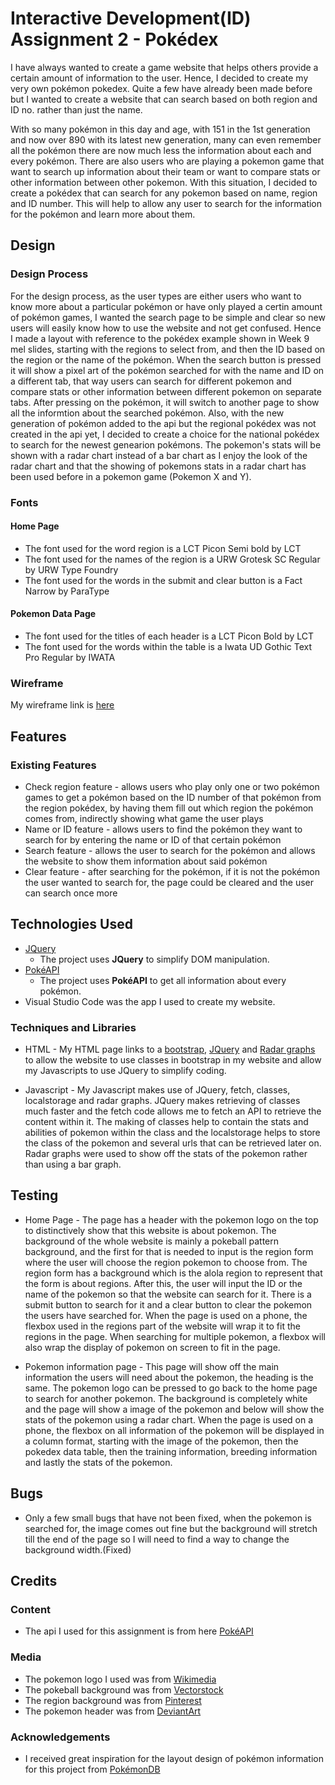 # Interactive Development(ID) Assignment 2 - Pokédex

I have always wanted to create a game website that helps others provide a certain amount of information to the user. Hence, I decided to create my very own pokémon pokedex. Quite a few have already been made before but I wanted to create a website that can search based on both region and ID no. rather than just the name.

With so many pokémon in this day and age, with 151 in the 1st generation and now over 890 with its latest new generation, many can even remember all the pokémon there are now much less the information about each and every pokémon. There are also users who are playing a pokemon game that want to search up information about their team or want to compare stats or other information between other pokemon. With this situation, I decided to create a pokédex that can search for any pokemon based on name, region and ID number. This will help to allow any user to search for the information for the pokémon and learn more about them. 
 
## Design 

### Design Process

For the design process, as the user types are either users who want to know more about a particular pokémon or have only played a certin amount of pokémon games, I wanted the search page to be simple and clear so new users will easily know how to use the website and not get confused. Hence I made a layout with reference to the pokédex example shown in Week 9 mel slides, starting with the regions to select from, and then the ID based on the region or the name of the pokémon. When the search button is pressed it will show a pixel art of the pokémon searched for with the name and ID on a different tab, that way users can search for different pokemon and compare stats or other information between different pokemon on separate tabs. After pressing on the pokémon, it will switch to another page to show all the informtion about the searched pokémon. Also, with the new generation of pokémon added to the api but the regional pokédex was not created in the api yet, I decided to create a choice for the national pokédex to search for the newest genearion pokémons. The pokemon's stats will be shown with a radar chart instead of a bar chart as I enjoy the look of the radar chart and that the showing of pokemons stats in a radar chart has been used before in a pokemon game (Pokemon X and Y). 

### Fonts
#### Home Page
- The font used for the word region is a LCT Picon Semi bold by LCT
- The font used for the names of the region is a URW Grotesk SC Regular by URW Type Foundry
- The font used for the words in the submit and clear button is a Fact Narrow by ParaType

#### Pokemon Data Page
- The font used for the titles of each header is a LCT Picon Bold by LCT
- The font used for the words within the table is a Iwata UD Gothic Text Pro Regular by IWATA

### Wireframe

My wireframe link is [here](https://xd.adobe.com/view/daf59ceb-0524-4882-8b15-2af24d2fe75d-8fa6/)

## Features
 
### Existing Features
- Check region feature - allows users who play only one or two pokémon games to get a pokémon based on the ID number of that pokémon from the region pokédex, by having them fill out which region the pokémon comes from, indirectly showing what game the user plays
- Name or ID feature - allows users to find the pokémon they want to search for by entering the name or ID of that certain pokémon
- Search feature - allows the user to search for the pokémon and allows the website to show them information about said pokémon
- Clear feature - after searching for the pokémon, if it is not the pokémon the user wanted to search for, the page could be cleared and the user can search once more

## Technologies Used

- [JQuery](https://jquery.com)
    - The project uses **JQuery** to simplify DOM manipulation.
- [PokéAPI](https://pokeapi.co/)
    - The project uses **PokéAPI** to get all information about every pokémon.
- Visual Studio Code was the app I used to create my website.

### Techniques and Libraries
- HTML - My HTML page links to a [bootstrap](https://cdn.jsdelivr.net/npm/bootstrap@4.5.3/dist/js/bootstrap.min.js), [JQuery](https://code.jquery.com/jquery-3.5.1.slim.min.js) and [Radar graphs](https://cdn.anychart.com/releases/8.7.1/js/anychart-radar.min.js) to allow the website to use classes in bootstrap in my website and allow my Javascripts to use JQuery to simplify coding.

- Javascript - My Javascript makes use of JQuery, fetch, classes, localstorage and radar graphs. JQuery makes retrieving of classes much faster and the fetch code allows me to fetch an API to retrieve the content within it. The making of classes help to contain the stats and abilities of pokemon within the class and the localstorage helps to store the class of the pokemon and several urls that can be retrieved later on. Radar graphs were used to show off the stats of the pokemon rather than using a bar graph.

## Testing

- Home Page - The page has a header with the pokemon logo on the top to distinctively show that this website is about pokemon. The background of the whole website is mainly a pokeball pattern background, and the first for that is needed to input is the region form where the user will choose the region pokemon to choose from. The region form has a background which is the alola region to represent that the form is about regions. After this, the user will input the ID or the name of the pokemon so that the website can search for it. There is a submit button to search for it and a clear button to clear the pokemon the users have searched for. When the page is used on a phone, the flexbox used in the regions part of the website will wrap it to fit the regions in the page. When searching for multiple pokemon, a flexbox will also wrap the display of pokemon on screen to fit in the page.

- Pokemon information page - This page will show off the main information the users will need about the pokemon, the heading is the same. The pokemon logo can be pressed to go back to the home page to search for another pokemon. The background is completely white and the page will show a image of the pokemon and below will show the stats of the pokemon using a radar chart. When the page is used on a phone, the flexbox on all information of the pokemon will be displayed in a column format, starting with the image of the pokemon, then the pokedex data table, then the training information, breeding information and lastly the stats of the pokemon.

## Bugs
- Only a few small bugs that have not been fixed, when the pokemon is searched for, the image comes out fine but the background will stretch till the end of the page so I will need to find a way to change the background width.(Fixed)

## Credits

### Content
- The api I used for this assignment is from here [PokéAPI](https://pokeapi.co/)

### Media
- The pokemon logo I used was from [Wikimedia](https://commons.wikimedia.org/wiki/File:International_Pok%C3%A9mon_logo.svg)
- The pokeball background was from [Vectorstock](https://www.vectorstock.com/royalty-free-vector/pokeball-icon-sign-seamless-pattern-on-a-gray-vector-11297593)
- The region background was from [Pinterest](https://www.pinterest.com/pin/638737159626175520/)
- The pokemon header was from [DeviantArt](https://www.deviantart.com/puli-wind/art/Get-started-20th-Pokemon-Anniversary-pattern-584264541)

### Acknowledgements

- I received great inspiration for the layout design of pokémon information for this project from [PokémonDB](https://pokemondb.net/)
